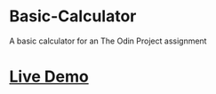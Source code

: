 # Basic-Calculator
A basic calculator for an The Odin Project assignment

# [Live Demo](https://3dmicks.github.io/Basic-Calculator/)
